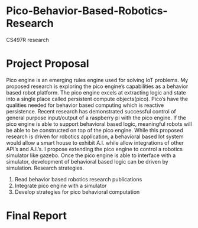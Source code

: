 # Pico-Behavior-Based-Robotics-Research
CS497R research

# Project Proposal 
Pico engine is an emerging rules engine used for solving IoT problems. My proposed research is
exploring the pico engine’s capabilities as a behavior based robot platform. The pico engine excels at extracting
logic and state into a single place called persistent compute objects(pico). Pico’s have the qualities needed for
behavior based computing which is reactive persistence. Recent research has demonstrated successful control
of general purpose input/output of a raspberry pi with the pico engine. If the pico engine is able to support
behavioral based logic, meaningful robots will be able to be constructed on top of the pico engine. While this
proposed research is driven for robotics application, a behavioral based Iot system would allow a smart house
to exhibit A.I. while allow integrations of other API’s and A.I.’s.
I propose extending the pico engine to control a robotics simulator like gazebo. Once the pico engine is able
to interface with a simulator, development of behavioral based logic can be driven by simulation.
Research strategies.
1. Read behavior based robotics research publications
2. Integrate pico engine with a simulator
3. Develop strategies for pico behavioral computation

# Final Report
